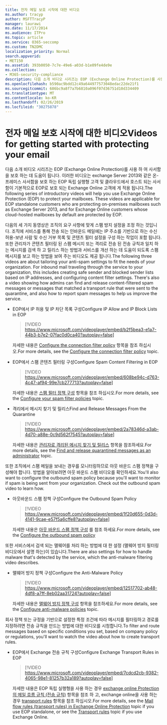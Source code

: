 ```yaml
---
title: 전자 메일 보호 시작에 대한 비디오
ms.author: tracyp
author: MSFTTracyP
manager: laurawi
ms.date: 11/17/2014
ms.audience: ITPro
ms.topic: article
ms.service: O365-seccomp
ms.custom: TN2DMC
localization_priority: Normal
search.appverid:
- MET150
ms.assetid: 393b0050-7c7e-49e6-a03d-b1e09fe4de9e
ms.collection:
- M365-security-compliance
description: 다음 소개 비디오 시리즈는 EOP (Exchange Online Protection)를 사용 하 여 사서함을 보호 하는 데 도움이 됩니다. 이러한 비디오는 exchange Server 2013와 같은 온-프레미스 사서함을 보호 하는 EOP 독립 실행형 고객 및 클라우드에서 호스트 되는 사서함이 기본적으로 EOP로 보호 되는 Exchange Online 고객에 게 적용 됩니다.
ms.openlocfilehash: b590ac9bdd12c49a644977573048edac22de21f1
ms.sourcegitcommit: 686bc9a8f7a7b6810a096f07d36751d10d334409
ms.translationtype: MT
ms.contentlocale: ko-KR
ms.lasthandoff: 02/26/2019
ms.locfileid: "30275878"
---
```

# <a name="videos-for-getting-started-with-protecting-your-email"></a><span data-ttu-id="b5def-104">전자 메일 보호 시작에 대한 비디오</span><span class="sxs-lookup"><span data-stu-id="b5def-104">Videos for getting started with protecting your email</span></span>

<span data-ttu-id="b5def-p102">다음 소개 비디오 시리즈는 EOP (Exchange Online Protection)를 사용 하 여 사서함을 보호 하는 데 도움이 됩니다. 이러한 비디오는 exchange Server 2013와 같은 온-프레미스 사서함을 보호 하는 EOP 독립 실행형 고객 및 클라우드에서 호스트 되는 사서함이 기본적으로 EOP로 보호 되는 Exchange Online 고객에 게 적용 됩니다.</span><span class="sxs-lookup"><span data-stu-id="b5def-p102">The following series of introductory videos will help you use Exchange Online Protection (EOP) to protect your mailboxes. These videos are applicable for EOP standalone customers who are protecting on-premises mailboxes such as Exchange Server 2013, and for Exchange Online customers whose cloud-hosted mailboxes by default are protected by EOP.</span></span> 
  
<span data-ttu-id="b5def-p103">다음의 세 가지 동영상은 조직의 요구 사항에 맞게 스팸 방지 설정을 조정 하는 것입니다. 조직에 서비스를 통해 전송 되는 인바운드 메일에는 IP 주소를 기반으로 하는 수신 허용-보낸 사람 및 수신 거부 목록 및 콘텐츠 필터 설정을 구성 하는 작업이 포함 됩니다. 또한 관리자가 콘텐츠 필터링 된 스팸 메시지 또는 격리로 전송 된 전송 규칙과 일치 하는 메시지를 검색 하 고 릴리스 하는 방법과 서비스를 개선 하는 데 도움이 되도록 스팸 메시지를 보고 하는 방법을 보여 주는 비디오도 제공 됩니다.</span><span class="sxs-lookup"><span data-stu-id="b5def-p103">The following three videos are about tailoring your anti-spam settings to fit the needs of your organization. For inbound mail traveling through the service to your organization, this includes creating safe sender and blocked sender lists based on IP addresses, and configuring content filter settings. There's also a video showing how admins can find and release content-filtered spam messages or messages that matched a transport rule that were sent to the quarantine, and also how to report spam messages to help us improve the service.</span></span>
  
- <span data-ttu-id="b5def-110">EOP에서 IP 허용 및 IP 차단 목록 구성</span><span class="sxs-lookup"><span data-stu-id="b5def-110">Configure IP Allow and IP Block Lists in EOP</span></span>
    > [!VIDEO https://www.microsoft.com/videoplayer/embed/b2f5bea3-e1a7-44b3-b7e2-07fac0d0ca40?autoplay=false]
  
    <span data-ttu-id="b5def-111">자세한 내용은 [Configure the connection filter policy](configure-the-connection-filter-policy.md) 항목을 참조 하십시오.</span><span class="sxs-lookup"><span data-stu-id="b5def-111">For more details, see the [Configure the connection filter policy](configure-the-connection-filter-policy.md) topic.</span></span> 
    
- <span data-ttu-id="b5def-112">EOP에서 스팸 콘텐츠 필터링 구성</span><span class="sxs-lookup"><span data-stu-id="b5def-112">Configure Spam Content Filtering in EOP</span></span>
    > [!VIDEO https://www.microsoft.com/videoplayer/embed/608be94c-d763-4c47-af94-99e7cb277713?autoplay=false]
  
    <span data-ttu-id="b5def-113">자세한 내용은 [스팸 필터 정책 구성](configure-your-spam-filter-policies.md) 항목을 참조 하십시오.</span><span class="sxs-lookup"><span data-stu-id="b5def-113">For more details, see the [Configure your spam filter policies](configure-your-spam-filter-policies.md) topic.</span></span> 
    
- <span data-ttu-id="b5def-114">격리에서 메시지 찾기 및 릴리스</span><span class="sxs-lookup"><span data-stu-id="b5def-114">Find and Release Messages From the Quarantine</span></span>
    > [!VIDEO https://www.microsoft.com/videoplayer/embed/2a78346d-a3ab-4d70-a88e-0c9d562f7545?autoplay=false]
  
    <span data-ttu-id="b5def-115">자세한 내용은 [관리자로 격리된 메시지 찾기 및 릴리스](find-and-release-quarantined-messages-as-an-administrator.md) 항목을 참조하세요.</span><span class="sxs-lookup"><span data-stu-id="b5def-115">For more details, see the [Find and release quarantined messages as an administrator](find-and-release-quarantined-messages-as-an-administrator.md) topic.</span></span> 
    
<span data-ttu-id="b5def-p104">또한 조직에서 스팸 메일을 보내는 경우를 모니터링하므로 아웃 바운드 스팸 정책을 구성해야 합니다. 방법을 알아보려면 아웃 바운드 스팸 비디오를 확인하세요.</span><span class="sxs-lookup"><span data-stu-id="b5def-p104">You'll also want to configure the outbound spam policy because you'll want to monitor if spam is being sent from your organization. Check out the outbound spam video to learn how.</span></span>
  
- <span data-ttu-id="b5def-118">아웃바운드 스팸 정책 구성</span><span class="sxs-lookup"><span data-stu-id="b5def-118">Configure the Outbound Spam Policy</span></span>
    > [!VIDEO https://www.microsoft.com/videoplayer/embed/1f20d655-0d3d-4141-9cae-e57f5a6cffe8?autoplay=false]
  
    <span data-ttu-id="b5def-119">자세한 내용은 [아웃 바운드 스팸 정책 구성](configure-the-outbound-spam-policy.md) 를 참조 하세요.</span><span class="sxs-lookup"><span data-stu-id="b5def-119">For more details, see the [Configure the outbound spam policy](configure-the-outbound-spam-policy.md)</span></span>
    
<span data-ttu-id="b5def-120">또한 서비스에서 검색 되는 맬웨어를 처리 하는 방법에 대 한 설정 (맬웨어 방지 필터링 비디오에서 설명 하는)이 있습니다.</span><span class="sxs-lookup"><span data-stu-id="b5def-120">There are also settings for how to handle malware that's detected by the service, which the anti-malware filtering video describes.</span></span>
  
- <span data-ttu-id="b5def-121">맬웨어 방지 정책 구성</span><span class="sxs-lookup"><span data-stu-id="b5def-121">Configure the Anti-Malware Policy</span></span>
    > [!VIDEO https://www.microsoft.com/videoplayer/embed/12517702-ab48-4df8-a7ff-8eb02aa31724?autoplay=false]
  
    <span data-ttu-id="b5def-122">자세한 내용은 [맬웨어 방지 정책 구성](configure-anti-malware-policies.md) 항목을 참조하세요.</span><span class="sxs-lookup"><span data-stu-id="b5def-122">For more details, see the [Configure anti-malware policies](configure-anti-malware-policies.md) topic.</span></span> 
    
<span data-ttu-id="b5def-123">회사 정책 또는 규정을 기반으로 설정한 특정 조건에 따라 메시지를 필터링하고 경로를 지정하려면 전송 규칙을 만드는 방법에 대한 비디오를 시청합니다.</span><span class="sxs-lookup"><span data-stu-id="b5def-123">To filter and route messages based on specific conditions you set, based on company policy or regulations, you'll want to watch the video about how to create transport rules.</span></span>
  
- <span data-ttu-id="b5def-124">EOP에서 Exchange 전송 규칙 구성</span><span class="sxs-lookup"><span data-stu-id="b5def-124">Configure Exchange Transport Rules in EOP</span></span>
    > [!VIDEO https://www.microsoft.com/videoplayer/embed/7cdcd2cb-9382-4065-98e1-81257b32a189?autoplay=false]
  
    <span data-ttu-id="b5def-125">자세한 내용은 EOP 독립 실행형을 사용 하는 경우 [exchange online Protection의 메일 흐름 규칙 (전송 규칙)](eop/mail-flow-rules-transport-rules-0.md) 항목을 참조 하 고, exchange online을 사용 하는 경우 [transport rules](http://technet.microsoft.com/library/743bd525-0ca2-426d-b76c-b4a052bc8886.aspx) 항목을 참조 하십시오.</span><span class="sxs-lookup"><span data-stu-id="b5def-125">For more details, see the [Mail flow rules (transport rules) in Exchange Online Protection](eop/mail-flow-rules-transport-rules-0.md) topic if you use EOP standalone, or see the [Transport rules](http://technet.microsoft.com/library/743bd525-0ca2-426d-b76c-b4a052bc8886.aspx) topic if you use Exchange Online.</span></span> 
    

